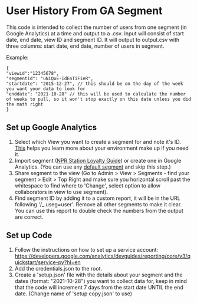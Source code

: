 # User History From GA Segment

This code is intended to collect the number of users from one segment (in Google Analytics) at a time and output to a .csv. Input will consist of start date, end date, view ID and segment ID. It will output to output.csv with three columns: start date, end date, number of users in segment.

Example:
```
{
"viewid":"12345678",
"segmentid": "uNiQuE-IdEnTiFieR",
"startdate": "2015-12-27", // this should be on the day of the week you want your data to look for
"enddate": "2021-10-28" // this will be used to calculate the number of weeks to pull, so it won't stop exactly on this date unless you did the math right
}
```

## Set up Google Analytics

1. Select which View you want to create a segment for and note it's ID. [This](https://ga-dev-tools.web.app/account-explorer/) helps you learn more about your environment make up if you need it.
1. Import segment ([NPR Station Loyalty Guide](https://docs.google.com/document/d/1ddHJrjkSb1nRaPzlrnBjvt2AkIt5R5Np_YeazT9JP7Q/edit)) or create one in Google Analytics. (You can use any [default segment](https://stuifbergen.com/2018/02/google-analytics-api-built-in-segments-the-complete-list/) and skip this step.)
1. Share segment to the view (Go to Admin > View > Segments - find your segment > Edit > Top Right and make sure you horizontal scroll past the whitespace to find where to 'Change', select option to allow collaborators in view to use segment).
1. Find segment ID by adding it to a custom report, it will be in the URL following '/\_.useg=user'. Remove all other segments to make it clear. You can use this report to double check the numbers from the output are correct.

## Set up Code

1. Follow the instructions on how to set up a service account: https://developers.google.com/analytics/devguides/reporting/core/v3/quickstart/service-py?hl=en
1. Add the credentials.json to the root.
1. Create a 'setup.json' file with the details about your segment and the dates (format: "2021-10-28") you want to collect data for, keep in mind that the code will increment 7 days from the start date UNTIL the end date. (Change name of 'setup copy.json' to use)
